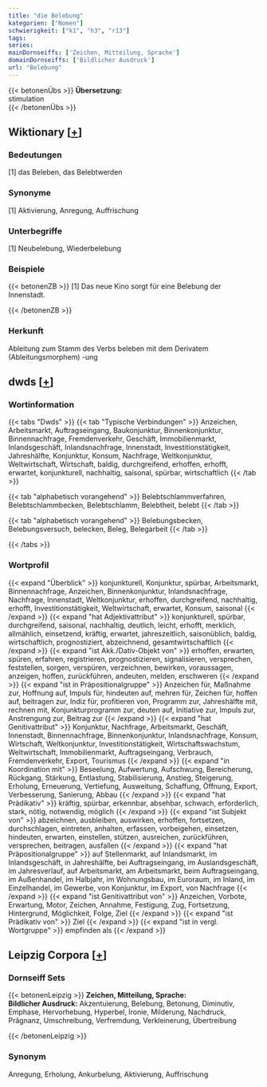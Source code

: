 ```yaml
---
title: "die Belebung"
kategorien: ["Nomen"]
schwierigkeit: ["k1", "h3", "r13"]
tags:
series:
mainDornseiffs: ['Zeichen, Mitteilung, Sprache']
domainDornseiffs: ['Bildlicher Ausdruck']
url: "Belebung"
---
```


{{< betonenÜbs >}}
**Übersetzung:**  
stimulation  
{{< /betonenÜbs >}}

## Wiktionary [[+](https://de.wiktionary.org/wiki/Belebung)]

### Bedeutungen
[1] das Beleben, das Belebtwerden  

### Synonyme
[1] Aktivierung, Anregung, Auffrischung  

### Unterbegriffe
[1] Neubelebung, Wiederbelebung  

### Beispiele
{{< betonenZB >}}
[1] Das neue Kino sorgt für eine Belebung der Innenstadt.  

{{< /betonenZB >}}
### Herkunft
Ableitung zum Stamm des Verbs beleben mit dem Derivatem (Ableitungsmorphem) -ung  



## dwds [[+](https://www.dwds.de/wb/Belebung)]

### Wortinformation
{{< tabs "Dwds" >}}
{{< tab "Typische Verbindungen" >}}
Anzeichen, Arbeitsmarkt, Auftragseingang, Baukonjunktur, Binnenkonjunktur, Binnennachfrage, Fremdenverkehr, Geschäft, Immobilienmarkt, Inlandsgeschäft, Inlandsnachfrage, Innenstadt, Investitionstätigkeit, Jahreshälfte, Konjunktur, Konsum, Nachfrage, Weltkonjunktur, Weltwirtschaft, Wirtschaft, baldig, durchgreifend, erhoffen, erhofft, erwartet, konjunkturell, nachhaltig, saisonal, spürbar, wirtschaftlich
{{< /tab >}}

{{< tab "alphabetisch vorangehend" >}}
Belebtschlammverfahren, Belebtschlammbecken, Belebtschlamm, Belebtheit, belebt
{{< /tab >}}

{{< tab "alphabetisch vorangehend" >}}
Belebungsbecken, Belebungsversuch, belecken, Beleg, Belegarbeit
{{< /tab >}}

{{< /tabs >}}

### Wortprofil
{{< expand "Überblick" >}} konjunkturell, Konjunktur, spürbar, Arbeitsmarkt, Binnennachfrage, Anzeichen, Binnenkonjunktur, Inlandsnachfrage, Nachfrage, Innenstadt, Weltkonjunktur, erhoffen, durchgreifend, nachhaltig, erhofft, Investitionstätigkeit, Weltwirtschaft, erwartet, Konsum, saisonal {{< /expand >}}
{{< expand "hat Adjektivattribut" >}} konjunkturell, spürbar, durchgreifend, saisonal, nachhaltig, deutlich, leicht, erhofft, merklich, allmählich, einsetzend, kräftig, erwartet, jahreszeitlich, saisonüblich, baldig, wirtschaftlich, prognostiziert, abzeichnend, gesamtwirtschaftlich {{< /expand >}}
{{< expand "ist Akk./Dativ-Objekt von" >}} erhoffen, erwarten, spüren, erfahren, registrieren, prognostizieren, signalisieren, versprechen, feststellen, sorgen, verspüren, verzeichnen, bewirken, voraussagen, anzeigen, hoffen, zurückführen, andeuten, melden, erschweren {{< /expand >}}
{{< expand "ist in Präpositionalgruppe" >}} Anzeichen für, Maßnahme zur, Hoffnung auf, Impuls für, hindeuten auf, mehren für, Zeichen für, hoffen auf, beitragen zur, Indiz für, profitieren von, Programm zur, Jahreshälfte mit, rechnen mit, Konjunkturprogramm zur, deuten auf, Initiative zur, Impuls zur, Anstrengung zur, Beitrag zur {{< /expand >}}
{{< expand "hat Genitivattribut" >}} Konjunktur, Nachfrage, Arbeitsmarkt, Geschäft, Innenstadt, Binnennachfrage, Binnenkonjunktur, Inlandsnachfrage, Konsum, Wirtschaft, Weltkonjunktur, Investitionstätigkeit, Wirtschaftswachstum, Weltwirtschaft, Immobilienmarkt, Auftragseingang, Verbrauch, Fremdenverkehr, Export, Tourismus {{< /expand >}}
{{< expand "in Koordination mit" >}} Beseelung, Aufwertung, Aufschwung, Bereicherung, Rückgang, Stärkung, Entlastung, Stabilisierung, Anstieg, Steigerung, Erholung, Erneuerung, Vertiefung, Ausweitung, Schaffung, Öffnung, Export, Verbesserung, Sanierung, Abbau {{< /expand >}}
{{< expand "hat Prädikativ" >}} kräftig, spürbar, erkennbar, absehbar, schwach, erforderlich, stark, nötig, notwendig, möglich {{< /expand >}}
{{< expand "ist Subjekt von" >}} abzeichnen, ausbleiben, auswirken, erhoffen, fortsetzen, durchschlagen, eintreten, anhalten, erfassen, vorbeigehen, einsetzen, hindeuten, erwarten, einstellen, stützen, ausreichen, zurückführen, versprechen, beitragen, ausfallen {{< /expand >}}
{{< expand "hat Präpositionalgruppe" >}} auf Stellenmarkt, auf Inlandsmarkt, im Inlandsgeschäft, in Jahreshälfte, bei Auftragseingang, im Auslandsgeschäft, im Jahresverlauf, auf Arbeitsmarkt, am Arbeitsmarkt, beim Auftragseingang, im Außenhandel, im Halbjahr, im Wohnungsbau, im Euroraum, im Inland, im Einzelhandel, im Gewerbe, von Konjunktur, im Export, von Nachfrage {{< /expand >}}
{{< expand "ist Genitivattribut von" >}} Anzeichen, Vorbote, Erwartung, Motor, Zeichen, Annahme, Festigung, Zug, Fortsetzung, Hintergrund, Möglichkeit, Folge, Ziel {{< /expand >}}
{{< expand "ist Prädikativ von" >}} Ziel {{< /expand >}}
{{< expand "ist in vergl. Wortgruppe" >}} empfinden als {{< /expand >}}

## Leipzig Corpora [[+](https://corpora.uni-leipzig.de/en/res?word=Belebung&corpusId=deu_newscrawl-public_2018)]

### Dornseiff Sets
{{< betonenLeipzig >}}
**Zeichen, Mitteilung, Sprache:**  
**Bildlicher Ausdruck:** Akzentuierung, Belebung, Betonung, Diminutiv, Emphase, Hervorhebung, Hyperbel, Ironie, Milderung, Nachdruck, Prägnanz, Umschreibung, Verfremdung, Verkleinerung, Übertreibung  

{{< /betonenLeipzig >}}

### Synonym
Anregung, Erholung, Ankurbelung, Aktivierung, Auffrischung

